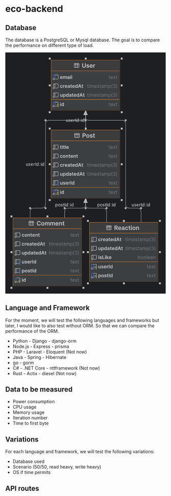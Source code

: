 # eco-backend

## Database

The database is a PostgreSQL or Mysql database. The goal is to compare the performance on different type of load.

![database](./database.png)

## Language and Framework

For the moment, we will test the following languages and frameworks but later, I would like to also test without ORM. So that we can compare the performance of the ORM.

- Python - Django - django-orm
- Node.js - Express - prisma
- PHP - Laravel - Eloquent (Not now)
- Java - Spring - Hibernate
- go - gorm
- C# - .NET Core - nttframework (Not now)
- Rust - Actix - diesel (Not now)

## Data to be measured

- Power consumption
- CPU usage
- Memory usage
- Iteration number
- Time to first byte

## Variations

For each language and framework, we will test the following variations:

- Database used
- Scenario (50/50, read heavy, write heavy)
- OS if time permits

## API routes
